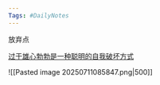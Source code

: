 ```yaml
---
Tags: #DailyNotes 
---
```


放弃点

[过于雄心勃勃是一种聪明的自我破坏方式](https://maalvika.substack.com/p/being-too-ambitious-is-a-clever-form)

![[Pasted image 20250711085847.png|500]]


